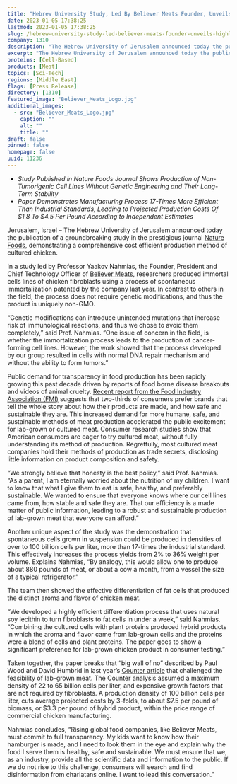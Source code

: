 ```yaml
---
title: "Hebrew University Study, Led By Believer Meats Founder, Unveils a Highly Efficient Process for the GMO-Free Production of Cultured Meat, Setting New Standards for Transparency in the Field"
date: 2023-01-05 17:38:25
lastmod: 2023-01-05 17:38:25
slug: /hebrew-university-study-led-believer-meats-founder-unveils-highly-efficient-process-gmo
company: 1310
description: "The Hebrew University of Jerusalem announced today the publication of a groundbreaking study in the prestigious journal Nature Foods, demonstrating a comprehensive cost efficient production method of cultured chicken."
excerpt: "The Hebrew University of Jerusalem announced today the publication of a groundbreaking study in the prestigious journal Nature Foods, demonstrating a comprehensive cost efficient production method of cultured chicken."
proteins: [Cell-Based]
products: [Meat]
topics: [Sci-Tech]
regions: [Middle East]
flags: [Press Release]
directory: [1310]
featured_image: "Believer_Meats_Logo.jpg"
additional_images:
  - src: "Believer_Meats_Logo.jpg"
    caption: ""
    alt: ""
    title: ""
draft: false
pinned: false
homepage: false
uuid: 11236
---
```

<ul>
<li><em>Study Published in Nature Foods Journal Shows Production of Non-Tumorigenic Cell Lines Without Genetic Engineering and Their Long-Term Stability</em></li>
<li><em>Paper Demonstrates Manufacturing Process 17-Times More Efficient Than Industrial Standards, Leading to Projected Production Costs Of $1.8 To $4.5 Per Pound According to Independent Estimates</em></li>
</ul>
<p>Jerusalem, Israel – The Hebrew University of Jerusalem announced today the publication of a groundbreaking study in the prestigious journal <a href="https://urldefense.com/v3/__https:/doi.org/10.1038/s43016-022-00658-w__;!!DlCMXiNAtWOc!0aghbuFbHPChUYK0283xrj90Xi7QtTZk6Up0N1a_w6cVONBWsIs7UXIn5tklz-UegM3PXt_MhMFm6flex8Fo1a5fJw$">Nature Foods</a>, demonstrating a comprehensive cost efficient production method of cultured chicken.</p>
<p>In a study led by Professor Yaakov Nahmias, the Founder, President and Chief Technology Officer of <a href="https://urldefense.com/v3/__https:/www.believermeats.com/__;!!DlCMXiNAtWOc!0aghbuFbHPChUYK0283xrj90Xi7QtTZk6Up0N1a_w6cVONBWsIs7UXIn5tklz-UegM3PXt_MhMFm6flex8G2ZTxYzQ$">Believer Meats</a>, researchers produced immortal cells lines of chicken fibroblasts using a process of spontaneous immortalization patented by the company last year. In contrast to others in the field, the process does not require genetic modifications, and thus the product is uniquely non-GMO.</p>
<p>“Genetic modifications can introduce unintended mutations that increase risk of immunological reactions, and thus we chose to avoid them completely,” said Prof. Nahmias. “One issue of concern in the field, is whether the immortalization process leads to the production of cancer-forming cell lines. However, the work showed that the process developed by our group resulted in cells with normal DNA repair mechanism and without the ability to form tumors.”</p>
<p>Public demand for transparency in food production has been rapidly growing this past decade driven by reports of food borne disease breakouts<em> </em>and videos of animal cruelty. <a href="https://urldefense.com/v3/__https:/nielseniq.com/global/en/news-center/2022/consumer-demand-for-food-transparency-remains-strong-as-omnichannel-rises/__;!!DlCMXiNAtWOc!0aghbuFbHPChUYK0283xrj90Xi7QtTZk6Up0N1a_w6cVONBWsIs7UXIn5tklz-UegM3PXt_MhMFm6flex8E7qJ9D_Q$">Recent report from the Food Industry Association (FMI)</a> suggests that two-thirds of consumers prefer brands that tell the whole story about how their products are made, and how safe and sustainable they are. This increased demand for more humane, safe, and sustainable methods of meat production accelerated the public excitement for lab-grown or cultured meat. Consumer research studies show that American consumers are eager to try cultured meat, without fully understanding its method of production. Regretfully, most cultured meat companies hold their methods of production as trade secrets, disclosing little information on product composition and safety.</p>
<p>“We strongly believe that honesty is the best policy,” said Prof. Nahmias. “As a parent, I am eternally worried about the nutrition of my children. I want to know that what I give them to eat is safe, healthy, and preferably sustainable. We wanted to ensure that everyone knows where our cell lines came from, how stable and safe they are. That our efficiency is a made matter of public information, leading to a robust and sustainable production of lab-grown meat that everyone can afford.”</p>
<p>Another unique aspect of the study was the demonstration that spontaneous cells grown in suspension could be produced in densities of over to 100 billion cells per liter, more than 17-times the industrial standard. This effectively increases the process yields from 2% to 36% weight per volume. Explains Nahmias, “By analogy, this would allow one to produce about 880 pounds of meat, or about a cow a month, from a vessel the size of a typical refrigerator.”</p>
<p>The team then showed the effective differentiation of fat cells that produced the distinct aroma and flavor of chicken meat.</p>
<p>“We developed a highly efficient differentiation process that uses natural soy lecithin to turn fibroblasts to fat cells in under a week,” said Nahmias. “Combining the cultured cells with plant proteins produced hybrid products in which the aroma and flavor came from lab-grown cells and the proteins were a blend of cells and plant proteins. The paper goes to show a significant preference for lab-grown chicken product in consumer testing.”</p>
<p>Taken together, the paper breaks that “big wall of no” described by Paul Wood and David Humbrid in last year’s <a href="https://urldefense.com/v3/__https:/thecounter.org/lab-grown-cultivated-meat-cost-at-scale/__;!!DlCMXiNAtWOc!0aghbuFbHPChUYK0283xrj90Xi7QtTZk6Up0N1a_w6cVONBWsIs7UXIn5tklz-UegM3PXt_MhMFm6flex8E5Yx1zlA$">Counter article</a> that challenged the feasibility of lab-grown meat. The Counter analysis assumed a maximum density of 22 to 65 billion cells per liter, and expensive growth factors that are not required by fibroblasts. A production density of 100 billion cells per liter, cuts average projected costs by 3-folds, to about $7.5 per pound of biomass, or $3.3 per pound of hybrid product, within the price range of commercial chicken manufacturing.</p>
<p>Nahmias concludes, “Rising global food companies, like Believer Meats, must commit to full transparency. My kids want to know how their hamburger is made, and I need to look them in the eye and explain why the food I serve them is healthy, safe and sustainable. We must ensure that we, as an industry, provide all the scientific data and information to the public. If we do not rise to this challenge, consumers will search and find disinformation from charlatans online. I want to lead this conversation.”</p>
